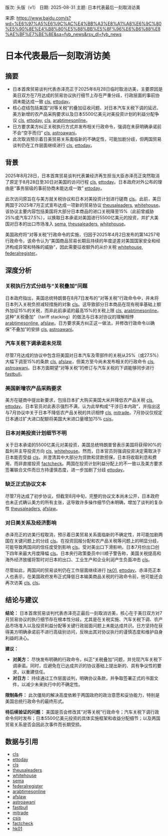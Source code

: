版次: 头版（v1）
日期: 2025-08-31
主题: 日本代表最后一刻取消访美

来源: https://www.baidu.com/s?wd=%E6%97%A5%E6%9C%AC%E4%BB%A3%E8%A1%A8%E6%9C%80%E5%90%8E%E4%B8%80%E5%88%BB%E5%8F%96%E6%B6%88%E8%AE%BF%E7%BE%8E&sa=fyb_news&rsv_dl=fyb_news

# 日本代表最后一刻取消访美

## 摘要
*   日本首席贸易谈判代表赤泽亮正于2025年8月28日临时取消访美，主要原因是美日双方在7月达成的贸易协议执行细节上存在严重分歧，行政层面的事前协调未能达成一致 [cls](https://vertexaisearch.cloud.google.com/grounding-api-redirect/AUZIYQGNL4wHzjQigVFelA5GfDs_7gRT7v5UtPyB5govKH1Ojnnf6bJ7Fm08g8jgdkPwXB8XpWMc3r6haEO8MokK9VcRg-pG8bcc4FVPsU5RMk7K1M1Gli-8WTcQ2ViOow==), [ettoday](https://vertexaisearch.cloud.google.com/grounding-api-redirect/AUZIYQFst5ZRm0hubAiI9y3CbnDKoV5tKWZrViSWYUHec37-rUYP0BkHsbbfwUopJieQKRRFWYfVjBU7TGnF0O__WfV3Tf_jkAVQxuJOE5Hma2htdDUBbq4swcm4oNI6Z_FetiPaNZmvmAPcfjnFCs8=)。
*   核心症结包括美国“对等关税”的叠加征收问题、对日本汽车关税下调的延迟、美方新增的农产品采购要求以及日本5500亿美元对美投资计划的利益分配争议 [cls](https://vertexaisearch.cloud.google.com/grounding-api-redirect/AUZIYQGNL4wHzjQigVFelA5GfDs_7gRT7v5UtPyB5govKH1Ojnnf6bJ7Fm08g8jgdkPwXB8XpWMc3r6haEO8MokK9VcRg-pG8bcc4FVPsU5RMk7K1M1Gli-8WTcQ2ViOow==), [ettoday](https://vertexaisearch.cloud.google.com/grounding-api-redirect/AUZIYQFst5ZRm0hubAiI9y3CbnDKoV5tKWZrViSWYUHec37-rUYP0BkHsbbfwUopJieQKRRFWYfVjBU7TGnF0O__WfV3Tf_jkAVQxuJOE5Hma2htdDUBbq4swcm4oNI6Z_FetiPaNZmvmAPcfjnFCs8=), [cls](https://vertexaisearch.cloud.google.com/grounding-api-redirect/AUZIYQH4zUbH8Wvb-Z-cxf6zU5XJmvJqlhZ8H9HCNVXGo7733uPDqCWO8ncgNRiIHz8rx5OFhRmpTAYdpI8ibRfF-LjUarCaydB_wToi-zBXB3VHb7TkuYZhDjr-qKkr), [arabtimesonline](https://vertexaisearch.cloud.google.com/grounding-api-redirect/AUZIYQHrZZVugyRK1Ltz8yylnaVfX_R8aDH5AWeC69borbTw46GMmkrOiJxoy7PcnjnXEjZGOyeblO91yEGGWD-tF6XMkwIcxCn23QhMHctg6jwWpn37GJIe69DZQMfveX-AnrXdB8NfDKnqg65EztR4-bMalkkXYX1RCkwAzEML7M8JD67KyO2lKMiFeAANohqkNjivl9lWSP5jaI80GbMh03sGhDOLWwXcmFQpjXvqRuTflodm2Mj_fBZa0_vLzVX2jvpg)。
*   日方要求美方纠正关税执行方式并发布相关行政命令，强调在未获明确承诺前不会“空手而归” [cls](https://vertexaisearch.cloud.google.com/grounding-api-redirect/AUZIYQGNL4wHzjQigVFelA5GfDs_7gRT7v5UtPyB5govKH1Ojnnf6bJ7Fm08g8jgdkPwXB8XpWMc3r6haEO8MokK9VcRg-pG8bcc4FVPsU5RMk7K1M1Gli-8WTcQ2ViOow==), [astroawani](https://vertexaisearch.cloud.google.com/grounding-api-redirect/AUZIYQF1atiwPUR-83WqIeW-35qvQJxxpgdpFq2Zu0dV7IL7iNgzua2SAFabI3XgCqcuDhXfUjc3sw0yN-wrhua8qHsC21SQ7OTRX70TyRgHPfvQ79hrP6KIyoTDjMe5RqHhKsP4Fx90Lb-konbtGZddT9k0We4_TmQf49CuGybPWLQiPddVvtlZvrrorxF0OmLNXJJhzamjjsalenuo3)。
*   此次取消预示着日美贸易关系面临新的不确定性，可能加剧分歧，但两国贸易谈判仍在工作层面继续进行 [cls](https://vertexaisearch.cloud.google.com/grounding-api-redirect/AUZIYQH4zUbH8Wvb-Z-cxf6zU5XJmvJqlhZ8H9HCNVXGo7733uPDqCWO8ncgNRiIHz8rx5OFhRmpTAYdpI8ibRfF-LjUarCaydB_wToi-zBXB3VHb7TkuYZhDjr-qKkr), [ettoday](https://vertexaisearch.cloud.google.com/grounding-api-redirect/AUZIYQFst5ZRm0hubAiI9y3CbnDKoV5tKWZrViSWYUHec37-rUYP0BkHsbbfwUopJieQKRRFWYfVjBU7TGnF0O__WfV3Tf_jkAVQxuJOE5Hma2htdDUBbq4swcm4oNI6Z_FetiPaNZmvmAPcfjnFCs8=)。

## 背景
2025年8月28日，日本首席贸易谈判代表兼经济再生担当大臣赤泽亮正突然取消了原定于8月28日至30日对美国的访问行程 [cls](https://vertexaisearch.cloud.google.com/grounding-api-redirect/AUZIYQGNL4wHzjQigVFelA5GfDs_7gRT7v5UtPyB5govKH1Ojnnf6bJ7Fm08g8jgdkPwXB8XpWMc3r6haEO8MokK9VcRg-pG8bcc4FVPsU5RMk7K1M1Gli-8WTcQ2ViOow==), [ettoday](https://vertexaisearch.cloud.google.com/grounding-api-redirect/AUZIYQFst5ZRm0hubAiI9y3CbnDKoV5tKWZrViSWYUHec37-rUYP0BkHsbbfwUopJieQKRRFWYfVjBU7TGnF0O__WfV3Tf_jkAVQxuJOE5Hma2htdDUBbq4swcm4oNI6Z_FetiPaNZmvmAPcfjnFCs8=)。日本政府对外公布的理由是“事务层级的事前协商未能达成一致” [ettoday](https://vertexaisearch.cloud.google.com/grounding-api-redirect/AUZIYQFst5ZRm0hubAiI9y3CbnDKoV5tKWZrViSWYUHec37-rUYP0BkHsbbfwUopJieQKRRFWYfVjBU7TGnF0O__WfV3Tf_jkAVQxuJOE5Hma2htdDUBbq4swcm4oNI6Z_FetiPaNZmvmAPcfjnFCs8=)。

此次访问原旨在与美方就关税协议和日本对美投资计划进行磋商 [cls](https://vertexaisearch.cloud.google.com/grounding-api-redirect/AUZIYQGNL4wHzjQigVFelA5GfDs_7gRT7v5UtPyB5govKH1Ojnnf6bJ7Fm08g8jgdkPwXB8XpWMc3r6haEO8MokK9VcRg-pG8bcc4FVPsU5RMk7K1M1Gli-8WTcQ2ViOow==)。此前，美日两国于2025年7月正式宣布达成一项新的贸易协议 [theusaleaders](https://vertexaisearch.cloud.google.com/grounding-api-redirect/AUZIYQFo_T8YE9nm1keiDk11eKX9PnRFsjr4EgwyE3Wh8c-NRJym7PnmYiNAIPrdn5JKLUdDlACSX08yV6wJB0lmwbEN2jsqOONW01Ap540VFsGp9mP8aKq8SDd3Lah21cl-ecFCtdpdQZ2j28ZsdJv0xA==), [whitehouse](https://vertexaisearch.cloud.google.com/grounding-api-redirect/AUZIYQHsxCE75wcyT1fdScFy0mRXO7hl3JD25w5vo23YhHQVaOxFtMzikBHXSdVlGIFxFTm_pDWd-OPjmqvV_j4WuGbHjvhj2g0mE_NMZX5YDMtY_C0lNErS_MUkMvbc8euyErTsixXhYWBreYhTFZeYs-UvAteIA4pGxEAH3DC5POYiE5a25KE_YJaLDteSpgNyS6iZICNxA1GpmqIWvyTc4KCqRSjZy4ZqzDccCBGDA-we8FOMR9pQLi5H0nRrqohrVJ_0jviPjJnxR2oaj40iimhPYTgPFtfZeKU=)。该协议主要内容包括美国将大部分日本商品的进口关税降至15%（此前曾威胁25%或汽车27.5%），以换取日本承诺对美国进行5500亿美元的投资，并扩大美国对日本的出口市场准入 [sema](https://vertexaisearch.cloud.google.com/grounding-api-redirect/AUZIYQF1atiwPUR-83WqIeW-35qvQJxxpgdpFq2Zu0dV7IL7iNgzua2SAFabI3XgCqcuDhXfUjc3sw0yN-wrhua8qHsC21SQ7OTRX70TyRgHPfvQ79hrP6KIyoTDjMe5RqHhKsP4Fx90Lb-konbtGZddT9k0We4_TmQf49CuGybPWLQiPddVvtlZvrrorxF0OmLNXJJhzamjjsalenuo), [theusaleaders](https://vertexaisearch.cloud.google.com/grounding-api-redirect/AUZIYQFo_T8YE9nm1keiDk11eKX9PnRFsjr4EgwyE3Wh8c-NRJym7PnmYiNAIPrdn5JKLUdDlACSX08yV6wJB0lmwbEN2jsqOONW01Ap540VFsGp9mP8aKq8SDd3Lah21cl-ecFCtdpdQZ2j28ZsdJv0xA==), [whitehouse](https://vertexaisearch.cloud.google.com/grounding-api-redirect/AUZIYQHsxCE75wcyT1fdScFy0mRXO7hl3JD25w5vo23YhHQVaOxFtMzikBHXSdVlGIFxFTm_pDWd-OPjmqvV_j4WuGbHjvhj2g0mE_NMZX5YDMtY_C0lNErS_MUkMvbc8euyErTsixXhYWBreYhTFZeYs-UvAteIA4pGxEAH3DC5POYiE5a25KE_YJaLDteSpgNyS6iZICNxA1GpmqIWvyTc4KCqRSjZy4ZqzDccCBGDA-we8FOMR9pQLi5H0nRrqohrVJ_0jviPjJnxR2oaj40iimhPYTgPFtfZeKU=)。

美国政府将“对等关税”行政命令的实施，归因于2025年4月2日发布的第14257号行政命令，该命令认为“美国商品贸易长期且持续的年度逆差对美国国家安全和经济构成异常和特殊的威胁”，因此需要征收额外的从价关税 [whitehouse](https://vertexaisearch.cloud.google.com/grounding-api-redirect/AUZIYQHsxCE75wcyT1fdScFy0mRXO7hl3JD25w5vo23YhHQVaOxFtMzikBHXSdVlGIFxFTm_pDWd-OPjmqvV_j4WuGbHjvhj2g0mE_NMZX5YDMtY_C0lNErS_MUkMvbc8euyErTsixXhYWBreYhTFZeYs-UvAteIA4pGxEAH3DC5POYiE5a25KE_YJaLDteSpgNyS6iZICNxA1GpmqIWvyTc4KCqRSjZy4ZqzDccCBGDA-we8FOMR9pQLi5H0nRrqohrVJ_0jviPjJnxR2oaj40iimhPYTgPFtfZeKU=8), [federalregister](https://vertexaisearch.cloud.google.com/grounding-api-redirect/AUZIYQHsxCE75wcyT1fdScFy0mRXO7hl3JD25w5vo23YhHQVaOxFtMzikBHXSdVlGIFxFTm_pDWd-OPjmqvV_j4WuGbHjvhj2g0mE_NMZX5YDMtY_C0lNErS_MUkMvbc8euyErTsixXhYWBreYhTFZeYs-UvAteIA4pGxEAH3DC5POYiE5a25KE_YJaLDteSpgNyS6iZICNxA1GpmqIWvyTc4KCqRSjZy4ZqzDccCBGDA-we8FOMR9pQLi5H0nRrqohrVJ_0jviPjJnxR2oaj40iimhPYTgPFtfZeKU=9)。

## 深度分析
### 关税执行方式分歧与“关税叠加”问题
日本政府指出，美国总统特朗普在8月7日发布的“对等关税”行政命令中，并未将日本列入关税负担减轻措施的对象 [cls](https://vertexaisearch.cloud.google.com/grounding-api-redirect/AUZIYQGNL4wHzjQigVFelA5GfDs_7gRT7v5UtPyB5govKH1Ojnnf6bJ7Fm08g8jgdkPwXB8XpWMc3r6haEO8MokK9VcRg-pG8bcc4FVPsU5RMk7K1M1Gli-8WTcQ2ViOow==)。这导致部分日本商品在现有税率基础上额外加征15%的关税，而非此前承诺的最高15%的关税上限 [cls](https://vertexaisearch.cloud.google.com/grounding-api-redirect/AUZIYQGNL4wHzjQigVFelA5GfDs_7gRT7v5UtPyB5govKH1Ojnnf6bJ7Fm08g8jgdkPwXB8XpWMc3r6haEO8MokK9VcRg-pG8bcc4FVPsU5RMk7K1M1Gli-8WTcQ2ViOow==), [arabtimesonline](https://vertexaisearch.cloud.google.com/grounding-api-redirect/AUZIYQHrZZVugyRK1Ltz8yylnaVfX_R8aDH5AWeC69borbTw46GMmkrOiJxoy7PcnjnXEjZGOyeblO91yEGGWD-tF6XMkwIcxCn23QhMHctg6jwWpn37GJIe69DZQMfveX-AnrXdB8NfDKnqg65EztR4-bMalkkXYX1RCkwAzEML7M8JD67KyO2lKMiFeAANohqkNjivl9lWSP5jaI80GbMh03sGhDOLWwXcmFQpjXvqRuTflodm2Mj_fBZa0_vLzVX2jvpg)。这种“关税叠加”（tariff stacking）的做法与日本对协议的理解相悖 [arabtimesonline](https://vertexaisearch.cloud.google.com/grounding-api-redirect/AUZIYQHrZZVugyRK1Ltz8yylnaVfX_R8aDH5AWeC69borbTw46GMmkrOiJxoy7PcnjnXEjZGOyeblO91yEGGWD-tF6XMkwIcxCn23QhMHctg6jwWpn37GJIe69DZQMfveX-AnrXdB8NfDKnqg65EztR4-bMalkkXYX1RCkwAzEML7M8JD67KyO2lKMiFeAANohqkNjivl9lWSP5jaI80GbMh03sGhDOLWwXcmFQpjXvqRuTflodm2Mj_fBZa0_vLzVX2jvpg), [afslaw](https://vertexaisearch.cloud.google.com/grounding-api-redirect/AUZIYQEVvpyYu0xmIaiPtbbZ2vAUI1SYAZHd5ovaEi0VfKlHUlGbDflEKuo4ONc6mQhUTd_3t1okfp27js66_bMt1MPHAoSWXP2WhAYmZBD3U_uyA_-Q0nfSo3UMzjRwCddHCy0VJsaPABeAcl9KwIdfrTp8xkiF-SEhLQ4BACbjVhxsa6K6onhuQ08CoAbFPPjHjsCClEHGRVj0r_UohnyAFmAzTkIoKKRa9A9BQTSU0-czCw==)。日方要求美方纠正这一做法，并修改行政命令以确保“不叠加”的安排 [cls](https://vertexaisearch.cloud.google.com/grounding-api-redirect/AUZIYQGNL4wHzjQigVFelA5GfDs_7gRT7v5UtPyB5govKH1Ojnnf6bJ7Fm08g8jgdkPwXB8XpWMc3r6haEO8MokK9VcRg-pG8bcc4FVPsU5RMk7K1M1Gli-8WTcQ2ViOow==), [astroawani](https://vertexaisearch.cloud.google.com/grounding-api-redirect/AUZIYQF1atiwPUR-83WqIeW-35qvQJxxpgdpFq2Zu0dV7IL7iNgzua2SAFabI3XgCqcuDhXfUjc3sw0yN-wrhua8qHsC21SQ7OTRX70TyRgHPfvQ79hrP6KIyoTDjMe5RqHhKsP4Fx90Lb-konbtGZddT9k0We4_TmQf49CuGybPWLQiPddVvtlZvrrorxF0OmLNXJJhzamjjsalenuo3)。

### 汽车关税下调承诺未兑现
尽管7月达成的协议中包含将美国对日本汽车及零部件的关税从25%（或27.5%）大幅下调至15%的条款 [cls](https://vertexaisearch.cloud.google.com/grounding-api-redirect/AUZIYQGNL4wHzjQigVFelA5GfDs_7gRT7v5UtPyB5govKH1Ojnnf6bJ7Fm08g8jgdkPwXB8XpWMc3r6haEO8MokK9VcRg-pG8bcc4FVPsU5RMk7K1M1Gli-8WTcQ2ViOow==), [afslaw](https://vertexaisearch.cloud.google.com/grounding-api-redirect/AUZIYQEVvpyYu0xmIaiPtbbZ2vAUI1SYAZHd5ovaEi0VfKlHUlGbDflEKuo4ONc6mQhUTd_3t1okfp27js66_bMt1MPHAoSWXP2WhAYmZBD3U_uyA_-Q0nfSo3UMzjRwCddHCy0VJsaPABeAcl9KwIdfrTp8xkiF-SEhLQ4BACbjVhxsa6K6onhuQ08CoAbFPPjHjsCClEHGRVj0r_UohnyAFmAzTkIoKKRa9A9BQTSU0-czCw==)，但美方至今尚未发布相关的行政命令 [cls](https://vertexaisearch.cloud.google.com/grounding-api-redirect/AUZIYQGNL4wHzjQigVFelA5GfDs_7gRT7v5UtPyB5govKH1Ojnnf6bJ7Fm08g8jgdkPwXB8XpWMc3r6haEO8MokK9VcRg-pG8bcc4FVPsU5RMk7K1M1Gli-8WTcQ2ViOow==), [astroawani](https://vertexaisearch.cloud.google.com/grounding-api-redirect/AUZIYQF1atiwPUR-83WqIeW-35qvQJxxpgdpFq2Zu0dV7IL7iNgzua2SAFabI3XgCqcuDhXfUjc3sw0yN-wrhua8qHsC21SQ7OTRX70TyRgHPfvQ79hrP6KIyoTDjMe5RqHhKsP4Fx90Lb-konbtGZddT9k0We4_TmQf49CuGybPWLQiPddVvtlZvrrorxF0OmLNXJJhzamjjsalenuo3)。日本方面期望“对等关税”的修订与汽车关税的下调能够同步进行 [fastbull](https://vertexaisearch.cloud.google.com/grounding-api-redirect/AUZIYQF1atiwPUR-83WqIeW-35qvQJxxpgdpFq2Zu0dV7IL7iNgzua2SAFabI3XgCqcuDhXfUjc3sw0yN-wrhua8qHsC21SQ7OTRX70TyRgHPfvQ79hrP6KIyoTDjMe5RqHhKsP4Fx90Lb-konbtGZddT9k0We4_TmQf49CuGybPWLQiPddVvtlZvrrorxF0OmLNXJJhzamjjsalenuo6)。

### 美国新增农产品采购要求
美方在磋商中提出新要求，包括日本扩大购买美国大米并降低农产品关税 [cls](https://vertexaisearch.cloud.google.com/grounding-api-redirect/AUZIYQGNL4wHzjQigVFelA5GfDs_7gRT7v5UtPyB5govKH1Ojnnf6bJ7Fm08g8jgdkPwXB8XpWMc3r6haEO8MokK9VcRg-pG8bcc4FVPsU5RMk7K1M1Gli-8WTcQ2ViOow==), [ettoday](https://vertexaisearch.cloud.google.com/grounding-api-redirect/AUZIYQFst5ZRm0hubAiI9y3CbnDKoV5tKWZrViSWYUHec37-rUYP0BkHsbbfwUopJieQKRRFWYfVjBU7TGnF0O__WfV3Tf_jkAVQxuJOE5Hma2htdDUBbq4swcm4oNI6Z_FetiPaNZmvmAPcfjnFCs8=)。日本官员对此表示强烈不满，认为此举构成“干涉日本内政”，并指出这与7月协议中关于日本不降低农产品关税的共识相悖 [cls](https://vertexaisearch.cloud.google.com/grounding-api-redirect/AUZIYQGNL4wHzjQigVFelA5GfDs_7gRT7v5UtPyB5govKH1Ojnnf6bJ7Fm08g8jgdkPwXB8XpWMc3r6haEO8MokK9VcRg-pG8bcc4FVPsU5RMk7K1M1Gli-8WTcQ2ViOow==), [mitrade](https://vertexaisearch.cloud.google.com/grounding-api-redirect/AUZIYQHsxCE75wcyT1fdScFy0mRXO7hl3JD25w5vo23YhHQVaOxFtMzikBHXSdVlGIFxFTm_pDWd-OPjmqvV_j4WuGbHjvhj2g0mE_NMZX5YDMtY_C0lNErS_MUkMvbc8euyErTsixXhYWBreYhTFZeYs-UvAteIA4pGxEAH3DC5POYiE5a25KE_YJaLDteSpgNyS6iZICNxA1GpmqIWvyTc4KCqRSjZy4ZqzDccCBGDA-we8FOMR9pQLi5H0nRrqohrVJ_0jviPjJnxR2oaj40iimhPYTgPFtfZeKU=5)。7月协议仅规定日本通过扩大进口配额将美国大米进口量增加75% [csis](https://vertexaisearch.cloud.google.com/grounding-api-redirect/AUZIYQFXoDh9zbFi3eef8pblcehHW3P8F2J4nMD-7vikbqbRYhBjD9tcgz8HavWqr086rRo775-YyN8xw4tI_TiIaTSKyPdJLvkiW9zoTTEBlqvB6XIoIkadp52Gjxnft3Oj9dTNTCZLzJ2OXacWGFZB7IafIJtG_HWUkm3CStYW3HEU9nJBaA==)。

### 日本对美投资计划细节不明
关于日本承诺的5500亿美元对美投资，美国总统特朗普曾表示美国将获得90%的盈利并主导投资方向 [cls](https://vertexaisearch.cloud.google.com/grounding-api-redirect/AUZIYQGNL4wHzjQigVFelA5GfDs_7gRT7v5UtPyB5govKH1Ojnnf6bJ7Fm08g8jgdkPwXB8XpWMc3r6haEO8MokK9VcRg-pG8bcc4FVPsU5RMk7K1M1Gli-8WTcQ2ViOow==), [whitehouse](https://vertexaisearch.cloud.google.com/grounding-api-redirect/AUZIYQHsxCE75wcyT1fdScFy0mRXO7hl3JD25w5vo23YhHQVaOxFtMzikBHXSdVlGIFxFTm_pDWd-OPjmqvV_j4WuGbHjvhj2g0mE_NMZX5YDMtY_C0lNErS_MUkMvbc8euyErTsixXhYWBreYhTFZeYs-UvAteIA4pGxEAH3DC5POYiE5a25KE_YJaLDteSpgNyS6iZICNxA1GpmqIWvyTc4KCqRSjZy4ZqzDccCBGDA-we8FOMR9pQLi5H0nRrqohrVJ_0jviPjJnxR2oaj40iimhPYTgPFtfZeKU=)。然而，日本官员则强调投资决定需取决于日本能否受益 [cls](https://vertexaisearch.cloud.google.com/grounding-api-redirect/AUZIYQGNL4wHzjQigVFelA5GfDs_7gRT7v5UtPyB5govKH1Ojnnf6bJ7Fm08g8jgdkPwXB8XpWMc3r6haEO8MokK9VcRg-pG8bcc4FVPsU5RMk7K1M1Gli-8WTcQ2ViOow==)，并澄清其中大部分为贷款和贷款担保，日本将收取利息和费用，而非直接投资 [factcheck](https://vertexaisearch.cloud.google.com/grounding-api-redirect/AUZIYQHsxCE75wcyT1fdScFy0mRXO7hl3JD25w5vo23YhHQVaOxFtMzikBHXSdVlGIFxFTm_pDWd-OPjmqvV_j4WuGbHjvhj2g0mE_NMZX5YDMtY_C0lNErS_MUkMvbc8euyErTsixXhYWBreYhTFZeYs-UvAteIA4pGxEAH3DC5POYiE5a25KE_YJaLDteSpgNyS6iZICNxA1GpmqIWvyTc4KCqRSjZy4ZqzDccCBGDA-we8FOMR9pQLi5H0nRrqohrVJ_0jviPjJnxR2oaj40iimhPYTgPFtfZeKU=2)。两国在投资计划利益分配上的不一致以及美方要求签署联合文件而日方持谨慎态度，进一步加剧了分歧 [ettoday](https://vertexaisearch.cloud.google.com/grounding-api-redirect/AUZIYQFst5ZRm0hubAiI9y3CbnDKoV5tKWZrViSWYUHec37-rUYP0BkHsbbfwUopJieQKRRFWYfVjBU7TGnF0O__WfV3Tf_jkAVQxuJOE5Hma2htdDUBbq4swcm4oNI6Z_FetiPaNZmvmAPcfjnFCs8=)。

### 缺乏正式协议文本
尽管7月达成了初步协议，但截至8月中旬，完整的协议文本尚未公开，日本政府也未正式确认美方的所有主张，这导致许多操作细节仍未明确，增加了谈判的复杂性 [theusaleaders](https://vertexaisearch.cloud.google.com/grounding-api-redirect/AUZIYQFo_T8YE9nm1keiDk11eKX9PnRFsjr4EgwyE3Wh8c-NRJym7PnmYiNAIPrdn5JKLUdDlACSX08yV6wJB0lmwbEN2jsqOONW01Ap540VFsGp9mP8aKq8SDd3Lah21cl-ecFCtdpdQZ2j28ZsdJv0xA==), [afslaw](https://vertexaisearch.cloud.google.com/grounding-api-redirect/AUZIYQEVvpyYu0xmIaiPtbbZ2vAUI1SYAZHd5ovaEi0VfKlHUlGbDflEKuo4ONc6mQhUTd_3t1okfp27js66_bMt1MPHAoSWXP2WhAYmZBD3U_uyA_-Q0nfSo3UMzjRwCddHCy0VJsaPABeAcl9KwIdfrTp8xkiF-SEhLQ4BACbjVhxsa6K6onhuQ08CoAbFPPjHjsCClEHGRVj0r_UohnyAFmAzTkIoKKRa9A9BQTSU0-czCw==)。

### 对日美关系及经济影响
赤泽亮正的访美行程取消，预示着日美贸易关系面临新的不确定性，并可能加剧两国在关键问题上的分歧 [cls](https://vertexaisearch.cloud.google.com/grounding-api-redirect/AUZIYQH4zUbH8Wvb-Z-cxf6zU5XJmvJqlhZ8H9HCNVXGo7733uPDqCWO8ncgNRiIHz8rx5OFhRmpTAYdpI8ibRfF-LjUarCaydB_wToi-zBXB3VHb7TkuYZhDjr-qKkr)。在投资回报分配和农产品关税等问题上的明显分歧，可能导致两国间的信任度受到影响 [cls](https://vertexaisearch.cloud.google.com/grounding-api-redirect/AUZIYQH4zUbH8Wvb-Z-cxf6zU5XJmvJqlhZ8H9HCNVXGo7733uPDqCWO8ncgNRiIHz8rx5OFhRmpTAYdpI8ibRfF-LjUarCaydB_wToi-zBXB3VHb7TkuYZhDjr-qKkr)。受对美出口下滑影响，日本7月份出口创下四年来最大月度降幅 [cls](https://vertexaisearch.cloud.google.com/grounding-api-redirect/AUZIYQH4zUbH8Wvb-Z-cxf6zU5XJmvJqlhZ8H9HCNVXGo7733uPDqCWO8ncgNRiIHz8rx5OFhRmpTAYdpI8ibRfF-LjUarCaydB_wToi-zBXB3VHb7TkuYZhDjr-qKkr)。日本央行政策委员中川顺子警告称，美国关税提高和海外经济放缓将暂时对日本的出口、工业生产和企业利润产生负面冲击 [cls](https://vertexaisearch.cloud.google.com/grounding-api-redirect/AUZIYQH4zUbH8Wvb-Z-cxf6zU5XJmvJqlhZ8H9HCNVXGo7733uPDqCWO8ncgNRiIHz8rx5OFhRmpTAYdpI8ibRfF-LjUarCaydB_wToi-zBXB3VHb7TkuYZhDjr-qKkr)。

尽管如此，两国间的贸易谈判仍在工作层面继续进行 [hk01](https://vertexaisearch.cloud.google.com/grounding-api-redirect/AUZIYQHBwH7U3SZvKZR-kUhYP4-VFC4ewyYmrAHVx-V_HUOL7fVvMhqIt3RZaN3DukNIGF-oRJJEXaUBRVEYjO-XWR5kEwmc7ZBBO-yGWgxVSqqrzv4OSthjjffSaeE2wzqnC-K54CrAT6FOT9WvDwB_I3MlCVNUtyCLWRpmAnVgS7rNyc9TbwlZ_Gg-DoZ_oxpfYp36NpWq-Bt-ZDuIdPs4312ZvieyCdBvlIFLXaA7cGcJY1mbQ4D4JcAraJz8fk00dWEELKYEjyRiyGDzlbIioNQIzW0G2F76F4X5kDBG944oXPfM7q_pam2HYWftqm05VgiaKdRBvN7nxbdNB2Op58PbFlNql3M5XYoK3lS-leOYEDWupqa0N6qHub_k0pudU8JUv9foNbwQKAi-roWz6RuzpNcvgpG3sV7Cbz8R_dvCu89-qFXcJt7BQpXJeBp2_QjpcJj6MhSL3ysKU-f9WYddMzPKnNPaWFoDpmtyf9KjGLZNv7Mk0Ez8-BMwtRM=), [ettoday](https://vertexaisearch.cloud.google.com/grounding-api-redirect/AUZIYQFst5ZRm0hubAiI9y3CbnDKoV5tKWZrViSWYUHec37-rUYP0BkHsbbfwUopJieQKRRFWYfVjBU7TGnF0O__WfV3Tf_jkAVQxuJOE5Hma2htdDUBbq4swcm4oNI6Z_FetiPaNZmvmAPcfjnFCs8=)。赤泽亮正本人也表示，在美国政府发布正式降低日本输美商品关税的行政命令前，他可能还会再次访美 [cls](https://vertexaisearch.cloud.google.com/grounding-api-redirect/AUZIYQGNL4wHzjQigVFelA5GfDs_7gRT7v5UtPyB5govKH1Ojnnf6bJ7Fm08g8jgdkPwXB8XpWMc3r6haEO8MokK9VcRg-pG8bcc4FVPsU5RMk7K1M1Gli-8WTcQ2ViOow==), [cls](https://vertexaisearch.cloud.google.com/grounding-api-redirect/AUZIYQH4zUbH8Wvb-Z-cxf6zU5XJmvJqlhZ8H9HCNVXGo7733uPDqCWO8ncgNRiIHz8rx5OFhRmpTAYdpI8ibRfF-LjUarCaydB_wToi-zBXB3VHb7TkuYZhDjr-qKkr)。

## 结论与建议
**结论：** 日本首席贸易谈判代表赤泽亮正最后一刻取消访美，核心在于美日双方对7月贸易协议的执行细节存在根本性分歧，尤其是在关税实施、汽车关税下调、农产品市场准入以及投资利益分配等关键行政层面问题上未能达成共识。日方坚持在获得美方明确承诺前不进行高级别访问，反映出其对协议执行的谨慎态度和维护自身利益的决心。

**建议：**
*   **对美方：** 尽快发布明确的行政命令，纠正“关税叠加”问题，并兑现汽车关税下调承诺。同时，应避免在已达成共识的协议基础上提出新的、具有争议性的要求，以重建信任。
*   **对日方：** 持续通过工作层面谈判，明确协议条款，并争取签署正式的书面文件，以减少未来执行中的不确定性。

**限制条件：** 此次僵局的解决高度依赖于两国政府的政治意愿和妥协能力，特别是美国总统行政命令的最终形式。

**待后续验证的问题：** 美国是否会修改其“对等关税”行政命令；汽车关税下调行政命令何时发布；日本5500亿美元投资的具体实施框架和收益分配细节；以及两国贸易关系是否会因此次事件而长期受损。

## 数据与引用
*   [cls](https://vertexaisearch.cloud.google.com/grounding-api-redirect/AUZIYQGNL4wHzjQigVFelA5GfDs_7gRT7v5UtPyB5govKH1Ojnnf6bJ7Fm08g8jgdkPwXB8XpWMc3r6haEO8MokK9VcRg-pG8bcc4FVPsU5RMk7K1M1Gli-8WTcQ2ViOow==)
*   [ettoday](https://vertexaisearch.cloud.google.com/grounding-api-redirect/AUZIYQFst5ZRm0hubAiI9y3CbnDKoV5tKWZrViSWYUHec37-rUYP0BkHsbbfwUopJieQKRRFWYfVjBU7TGnF0O__WfV3Tf_jkAVQxuJOE5Hma2htdDUBbq4swcm4oNI6Z_FetiPaNZmvmAPcfjnFCs8=)
*   [cls](https://vertexaisearch.cloud.google.com/grounding-api-redirect/AUZIYQH4zUbH8Wvb-Z-cxf6zU5XJmvJqlhZ8H9HCNVXGo7733uPDqCWO8ncgNRiIHz8rx5OFhRmpTAYdpI8ibRfF-LjUarCaydB_wToi-zBXB3VHb7TkuYZhDjr-qKkr)
*   [theusaleaders](https://vertexaisearch.cloud.google.com/grounding-api-redirect/AUZIYQFo_T8YE9nm1keiDk11eKX9PnRFsjr4EgwyE3Wh8c-NRJym7PnmYiNAIPrdn5JKLUdDlACSX08yV6wJB0lmwbEN2jsqOONW01Ap540VFsGp9mP8aKq8SDd3Lah21cl-ecFCtdpdQZ2j28ZsdJv0xA==)
*   [whitehouse](https://vertexaisearch.cloud.google.com/grounding-api-redirect/AUZIYQHsxCE75wcyT1fdScFy0mRXO7hl3JD25w5vo23YhHQVaOxFtMzikBHXSdVlGIFxFTm_pDWd-OPjmqvV_j4WuGbHjvhj2g0mE_NMZX5YDMtY_C0lNErS_MUkMvbc8euyErTsixXhYWBreYhTFZeYs-UvAteIA4pGxEAH3DC5POYiE5a25KE_YJaLDteSpgNyS6iZICNxA1GpmqIWvyTc4KCqRSjZy4ZqzDccCBGDA-we8FOMR9pQLi5H0nRrqohrVJ_0jviPjJnxR2oaj40iimhPYTgPFtfZeKU=)
*   [sema](https://vertexaisearch.cloud.google.com/grounding-api-redirect/AUZIYQF1atiwPUR-83WqIeW-35qvQJxxpgdpFq2Zu0dV7IL7iNgzua2SAFabI3XgCqcuDhXfUjc3sw0yN-wrhua8qHsC21SQ7OTRX70TyRgHPfvQ79hrP6KIyoTDjMe5RqHhKsP4Fx90Lb-konbtGZddT9k0We4_TmQf49CuGybPWLQiPddVvtlZvrrorxF0OmLNXJJhzamjjsalenuo)
*   [federalregister](https://vertexaisearch.cloud.google.com/grounding-api-redirect/AUZIYQHsxCE75wcyT1fdScFy0mRXO7hl3JD25w5vo23YhHQVaOxFtMzikBHXSdVlGIFxFTm_pDWd-OPjmqvV_j4WuGbHjvhj2g0mE_NMZX5YDMtY_C0lNErS_MUkMvbc8euyErTsixXhYWBreYhTFZeYs-UvAteIA4pGxEAH3DC5POYiE5a25KE_YJaLDteSpgNyS6iZICNxA1GpmqIWvyTc4KCqRSjZy4ZqzDccCBGDA-we8FOMR9pQLi5H0nRrqohrVJ_0jviPjJnxR2oaj40iimhPYTgPFtfZeKU=9)
*   [arabtimesonline](https://vertexaisearch.cloud.google.com/grounding-api-redirect/AUZIYQHrZZVugyRK1Ltz8yylnaVfX_R8aDH5AWeC69borbTw46GMmkrOiJxoy7PcnjnXEjZGOyeblO91yEGGWD-tF6XMkwIcxCn23QhMHctg6jwWpn37GJIe69DZQMfveX-AnrXdB8NfDKnqg65EztR4-bMalkkXYX1RCkwAzEML7M8JD67KyO2lKMiFeAANohqkNjivl9lWSP5jaI80GbMh03sGhDOLWwXcmFQpjXvqRuTflodm2Mj_fBZa0_vLzVX2jvpg)
*   [afslaw](https://vertexaisearch.cloud.google.com/grounding-api-redirect/AUZIYQEVvpyYu0xmIaiPtbbZ2vAUI1SYAZHd5ovaEi0VfKlHUlGbDflEKuo4ONc6mQhUTd_3t1okfp27js66_bMt1MPHAoSWXP2WhAYmZBD3U_uyA_-Q0nfSo3UMzjRwCddHCy0VJsaPABeAcl9KwIdfrTp8xkiF-SEhLQ4BACbjVhxsa6K6onhuQ08CoAbFPPjHjsCClEHGRVj0r_UohnyAFmAzTkIoKKRa9A9BQTSU0-czCw==)
*   [astroawani](https://vertexaisearch.cloud.google.com/grounding-api-redirect/AUZIYQF1atiwPUR-83WqIeW-35qvQJxxpgdpFq2Zu0dV7IL7iNgzua2SAFabI3XgCqcuDhXfUjc3sw0yN-wrhua8qHsC21SQ7OTRX70TyRgHPfvQ79hrP6KIyoTDjMe5RqHhKsP4Fx90Lb-konbtGZddT9k0We4_TmQf49CuGybPWLQiPddVvtlZvrrorxF0OmLNXJJhzamjjsalenuo3)
*   [fastbull](https://vertexaisearch.cloud.google.com/grounding-api-redirect/AUZIYQF1atiwPUR-83WqIeW-35qvQJxxpgdpFq2Zu0dV7IL7iNgzua2SAFabI3XgCqcuDhXfUjc3sw0yN-wrhua8qHsC21SQ7OTRX70TyRgHPfvQ79hrP6KIyoTDjMe5RqHhKsP4Fx90Lb-konbtGZddT9k0We4_TmQf49CuGybPWLQiPddVvtlZvrrorxF0OmLNXJJhzamjjsalenuo6)
*   [mitrade](https://vertexaisearch.cloud.google.com/grounding-api-redirect/AUZIYQHsxCE75wcyT1fdScFy0mRXO7hl3JD25w5vo23YhHQVaOxFtMzikBHXSdVlGIFxFTm_pDWd-OPjmqvV_j4WuGbHjvhj2g0mE_NMZX5YDMtY_C0lNErS_MUkMvbc8euyErTsixXhYWBreYhTFZeYs-UvAteIA4pGxEAH3DC5POYiE5a25KE_YJaLDteSpgNyS6iZICNxA1GpmqIWvyTc4KCqRSjZy4ZqzDccCBGDA-we8FOMR9pQLi5H0nRrqohrVJ_0jviPjJnxR2oaj40iimhPYTgPFtfZeKU=5)
*   [csis](https://vertexaisearch.cloud.google.com/grounding-api-redirect/AUZIYQFXoDh9zbFi3eef8pblcehHW3P8F2J4nMD-7vikbqbRYhBjD9tcgz8HavWqr086rRo775-YyN8xw4tI_TiIaTSKyPdJLvkiW9zoTTEBlqvB6XIoIkadp52Gjxnft3Oj9dTNTCZLzJ2OXacWGFZB7IafIJtG_HWUkm3CStYW3HEU9nJBaA==)
*   [factcheck](https://vertexaisearch.cloud.google.com/grounding-api-redirect/AUZIYQHsxCE75wcyT1fdScFy0mRXO7hl3JD25w5vo23YhHQVaOxFtMzikBHXSdVlGIFxFTm_pDWd-OPjmqvV_j4WuGbHjvhj2g0mE_NMZX5YDMtY_C0lNErS_MUkMvbc8euyErTsixXhYWBreYhTFZeYs-UvAteIA4pGxEAH3DC5POYiE5a25KE_YJaLDteSpgNyS6iZICNxA1GpmqIWvyTc4KCqRSjZy4ZqzDccCBGDA-we8FOMR9pQLi5H0nRrqohrVJ_0jviPjJnxR2oaj40iimhPYTgPFtfZeKU=2)
*   [hk01](https://vertexaisearch.cloud.google.com/grounding-api-redirect/AUZIYQHBwH7U3SZvKZR-kUhYP4-VFC4ewyYmrAHVx-V_HUOL7fVvMhqIt3RZaN3DukNIGF-oRJJEXaUBRVEYjO-XWR5kEwmc7ZBBO-yGWgxVSqqrzv4OSthjjffSaeE2wzqnC-K54CrAT6FOT9WvDwB_I3MlCVNUtyCLWRpmAnVgS7rNyc9TbwlZ_Gg-DoZ_oxpfYp36NpWq-Bt-ZDuIdPs4312ZvieyCdBvlIFLXaA7cGcJY1mbQ4D4JcAraJz8fk00dWEELKYEjyRiyGDzlbIioNQIzW0G2F76F4X5kDBG944oXPfM7q_pam2HYWftqm05VgiaKdRBvN7nxbdNB2Op58PbFlNql3M5XYoK3lS-leOYEDWupqa0N6qHub_k0pudU8JUv9foNbwQKAi-roWz6RuzpNcvgpG3sV7Cbz8R_dvCu89-qFXcJt7BQpXJeBp2_QjpcJj6MhSL3ysKU-f9WYddMzPKnNPaWFoDpmtyf9KjGLZNv7Mk0Ez8-BMwtRM=)